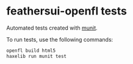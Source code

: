 # feathersui-openfl tests

Automated tests created with [munit](https://github.com/massiveinteractive/MassiveUnit).

To run tests, use the following commands:

```sh
openfl build html5
haxelib run munit test
```